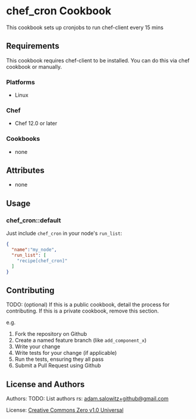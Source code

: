 # chef_cron Cookbook

This cookbook sets up cronjobs to run chef-client every 15 mins

## Requirements

This cookbook requires chef-client to be installed.  You can do this via chef cookbook or manually.

### Platforms

- Linux

### Chef

- Chef 12.0 or later

### Cookbooks

- none

## Attributes

- none

## Usage

### chef_cron::default

Just include `chef_cron` in your node's `run_list`:

```json
{
  "name":"my_node",
  "run_list": [
    "recipe[chef_cron]"
  ]
}
```

## Contributing

TODO: (optional) If this is a public cookbook, detail the process for contributing. If this is a private cookbook, remove this section.

e.g.
1. Fork the repository on Github
2. Create a named feature branch (like `add_component_x`)
3. Write your change
4. Write tests for your change (if applicable)
5. Run the tests, ensuring they all pass
6. Submit a Pull Request using Github

## License and Authors

Authors: TODO: List authors
rs: adam.salowitz+github@gmail.com

License: [Creative Commons Zero v1.0 Universal](https://creativecommons.org/publicdomain/zero/1.0/legalcode)

